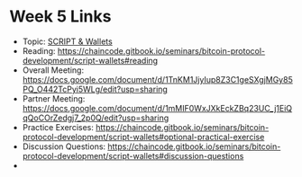 # Week 5 Links
- Topic: [SCRIPT & Wallets](../script-wallets.md)
- Reading: https://chaincode.gitbook.io/seminars/bitcoin-protocol-development/script-wallets#reading
- Overall Meeting: https://docs.google.com/document/d/1TnKM1JjyIup8Z3C1geSXgjMGy85PQ_O442TcPyi5WLg/edit?usp=sharing
- Partner Meeting: https://docs.google.com/document/d/1mMIF0WxJXkEckZBq23UC_j1EiQqQoCOrZedgj7_2p0Q/edit?usp=sharing
- Practice Exercises: https://chaincode.gitbook.io/seminars/bitcoin-protocol-development/script-wallets#optional-practical-exercise
- Discussion Questions: https://chaincode.gitbook.io/seminars/bitcoin-protocol-development/script-wallets#discussion-questions 
- 